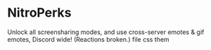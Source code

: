 # NitroPerks
 Unlock all screensharing modes, and use cross-server emotes & gif emotes, Discord wide! (Reactions broken.)
file css them
